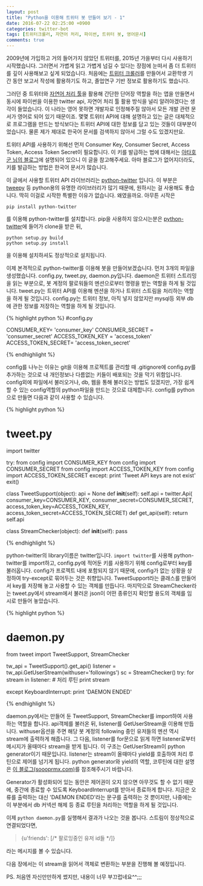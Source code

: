 ```yaml
---
layout: post
title: "Python을 이용해 트위터 봇 만들어 보기 - 1"
date: 2016-07-22 02:25:00 +0900
categories: twitter-bot
tags: [트위터크롤러, 자연어 처리, 파이썬, 트위터 봇, 영어문서]
comments: true
---
```


2009년에 가입하고 거의 들어가지 않았던 트위터를, 2015년 가을부터 다시 사용하기 시작했습니다.
그러면서 가볍게 읽고 가볍게 넘길 수 있다는 장점에 눈떠서 좀 더 트위터를 깊이 사용해보고 싶게 되었습니다. 
처음에는 [트위터 크롤러][twitter-crawler]를 만들어서 교환학생 기간 동안 보고서 작성에 활용하기도 하고, 졸업연구 기반 정보로 활용하기도 했습니다. 

그러던 중 트위터와 [자연어 처리 툴][twitter-korean-text]을 활용해 간단한 단어장 역할을 하는 앱을 만들면서 동시에 파이썬을 이용한 twitter api, 자연어 처리 툴 활용 방식을 널리 알려야겠다는 생각이 들었습니다.
이 나라는 영어 못하면 개발자로 인정해주질 않아서 모든 개발 관련 문서가 영어로 되어 있기 때문이죠. 
몇몇 트위터 API에 대해 설명하고 있는 글은 대체적으로 프로그램을 만드는 방식보다는 트위터 API에 대한 정보를 담고 있는 것들이 대부분이었습니다.
물론 제가 제대로 한국어 문서를 검색하지 않아서 그럴 수도 있겠지만요.

트위터 API를 사용하기 위해선 먼저 Consumer Key, Consumer Secret, Access Token, Access Token Secret이 필요합니다. 
이 키를 발급하는 법에 대해서는 [아타호군 님의 블로그][ataho-blog-twitter-key]에 설명되어 있으니 이 글을 참고해주세요. 아마 블로그가 없어지더라도, 키를 발급하는 방법은 한국어 문서가 많습니다.

이 글에서 사용할 트위터 API 라이브러리는 [python-twitter][python-twitter-git] 입니다. 
이 부분은 [tweepy][tweepy-git] 등 python용의 유명한 라이브러리가 많기 때문에, 원하시는 걸 사용해도 좋습니다. 
딱히 이걸로 시작한 특별한 이유가 없습니다. 왜였을까요. 아무튼 시작은

```
pip install python-twitter
```

를 이용해 python-twitter를 설치합니다. pip을 사용하지 않으시는분은 [python-twitter][python-twitter-git]에 들어가 clone을 받은 뒤, 

``` 
python setup.py build
python setup.py install
```

을 이용해 설치하셔도 정상적으로 설치됩니다. 

이제 본격적으로 python-twitter를 이용해 봇을 만들어보겠습니다. 먼저 3개의 파일을 생성했습니다. config.py, tweet.py, daemon.py입니다. 
daemon은 트위터 스트리밍을 읽는 부분으로, 봇 계정의 팔로워들의 멘션으로부터 명령을 받는 역할을 하게 될 것입니다.
tweet.py는 트위터 API를 이용해 멘션을 하거나 트위터 스트림을 처리하는 역할을 하게 될 것입니다. 
config.py는 트위터 정보, 아직 넣지 않았지만 mysql등 외부 db에 관한 정보를 저장하는 역할을 하게 될 것입니다.

{% highlight python %}
#config.py

CONSUMER_KEY= 'consumer_key'
CONSUMER_SECRET = 'consumer_secret'
ACCESS_TOKEN_KEY =  'access_token'
ACCESS_TOKEN_SECRET= 'access_token_secret'

{% endhighlight %}

config를 나누는 이유는 git을 이용해 프로젝트를 관리할 때 .gitignore에 config.py를 추가하는 것으로 내 개인정보나 다름없는 키들이 배포되는 것을 막기 위함입니다. 
config외에 파일에서 불러오거나, db, 웹을 통해 불러오는 방법도 있겠지만, 가장 쉽게 할 수 있는 config역할의 python파일을 만드는 것으로 대체합니다. 
config를 python으로 만들면 다음과 같이 사용할 수 있습니다.

{% highlight python %}
# tweet.py

import twitter

try:
    from config import CONSUMER_KEY
    from config import CONSUMER_SECRET
    from config import ACCESS_TOKEN_KEY
    from config import ACCESS_TOKEN_SECRET
except:
    print 'Tweet API keys are not exist'
    exit()

class TweetSupport(object):
    api = None
    def __init__(self):
        self.api = twitter.Api(
                consumer_key=CONSUMER_KEY,
                consumer_secret=CONSUMER_SECRET,
                access_token_key=ACCESS_TOKEN_KEY,
                access_token_secret=ACCESS_TOKEN_SECRET)
    def get_api(self):
        return self.api

class StreamChecker(object):
    def __init__(self):
        pass

{% endhighlight %}

python-twitter의 library이름은 twitter입니다. ```import twitter```를 사용해 python-twitter를 import하고, config.py에 적어둔 키를 사용하기 위해 config로부터 key를 불러옵니다. 
config가 프로젝트 내에 포함되지 않기 때문에, config가 없는 상황을 상정하여 try-except로 묶어두는 것은 취향입니다.
TweetSupport라는 클래스를 만들어서 key를 저장해 놓고 사용할 수 있는 객체를 만듭니다.
마지막으로 StreamChecker라는 tweet.py에서 stream에서 불러온 json이 어떤 종류인지 확인할 용도의 객체를 임시로 만들어 놓았습니다.

{% highlight python %}
# daemon.py

from tweet import TweetSupport, StreamChecker

tw_api = TweetSupport().get_api()
listener = tw_api.GetUserStream(withuser='followings')
sc = StreamChecker()
try:
    for stream in listener:
        # 처리 루틴
        print stream

except KeyboardInterrupt:
    print 'DAEMON ENDED'

{% endhighlight %}

daemon.py에서는 만들어 둔 TweetSupport, StreamChecker를 import하여 사용하는 역할을 합니다. api객체를 불러온 뒤, listener를 GetUserStream을 이용해 만듭니다. withuser옵션을 주면 해당 봇 계정의 following 중인 유저들의 멘션 역시 stream에 출력하게 해줍니다.
그 다음, listener를 for문으로 읽게 하면 listener로부터 메시지가 올때마다 stream을 받게 됩니다. 이 구조는 GetUserStream이 python generator이기 때문입니다. 
listener는 stream이 올때마다 yield를 호출하여 처리 루틴으로 제어를 넘기게 됩니다. 
python generator와 yield의 역할, 코루틴에 대한 설명은 [이 블로그(soooprmx.com)][python-generator]를 참조해주시기 바랍니다.

Generator가 활성화되어 있는 동안은 제어권이 오지 않으면 아무것도 할 수 없기 때문에, 중간에 종료할 수 있도록 KeyboardInterrupt를 받아서 종료하게 합니다. 
지금은 오류를 출력하는 대신 'DAEMON ENDED'라는 문구를 출력하는 것 뿐이지만, 나중에는 이 부분에서 db 커넥션 해제 등 종료 루틴을 처리하는 역할을 하게 될 것입니다.

이제 ```python daemon.py```를 실행해서 결과가 나오는 것을 봅니다. 스트림이 정상적으로 연결되었다면, 

> {u'friends': [/* 팔로잉중인 유저 id들 */]}

라는 메시지를 볼 수 있습니다.

다음 장에서는 이 stream을 읽어서 객체로 변환하는 부분을 진행해 볼 예정입니다.

PS. 
처음엔 자신만만하게 썼지만, 내용이 너무 부끄럽네요^^;;;





[twitter-crawler]: https://github.com/widian/twitter-analysis
[twitter-korean-text]: https://github.com/twitter/twitter-korean-text
[ataho-blog-twitter-key]: http://blog.naver.com/acwboy/220541273950
[python-twitter-git]: https://github.com/bear/python-twitter
[tweepy-git]: https://github.com/tweepy/tweepy
[python-generator]: http://soooprmx.com/wp/archives/5622
